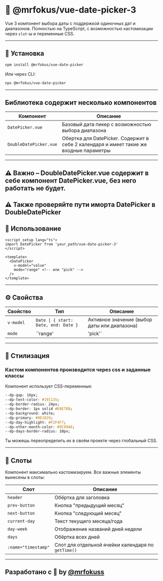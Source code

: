 # 📅 @mrfokus/vue-date-picker-3

Vue 3 компонент выбора даты с поддержкой одиночных дат и диапазонов. Полностью на TypeScript, с возможностью кастомизации через `slot`-ы и переменные CSS.

---

## 🚀 Установка

```bash
npm install @mrfokus/vue-date-picker
```

Или через CLI:

```bash
npx @mrfokus/vue-date-picker
```

---
## Библиотека содержит несколько компонентов

|Компонент| Описание|
|---------|---------|
|`DatePicker.vue`| Базовый дата пикер с возможностью выбора диапазона|
|`DoubleDatePicker.vue`|Обертка для DatePicker. Содержит в себе 2 календаря и имеет такие же входные параметры|

---

## ⚠️ Важно – DoubleDatePicker.vue содержит в себе компонент DatePicker.vue, без него работать не будет. 
## ⚠️ Также проверяйте пути иморта DatePicker в DoubleDatePicker 


## 🧩 Использование

```vue
<script setup lang="ts">
import DatePicker from 'your_path/vue-date-picker-3'
</script>

<template>
  <DatePicker
    v-model="value"
    mode="range" <!-- или "pick" -->
  />
</template>
```

---

## ⚙️ Свойства

| Свойство       | Тип                             | Описание                                 |
|----------------|----------------------------------|-------------------------------------------|
| `v-model`      | `Date \| { start: Date, end: Date }` | Активное значение (выбор даты или диапазона) |
| `mode`         | `'range' | 'pick'`             | Режим выбора: одиночная дата или диапазон |

---

## 🎨 Стилизация

### Кастом компонентов производится через css и заданные классы

Компонент использует CSS-переменные:

```css
--dp-gap: 16px;
--dp-text-color: #191135;
--dp-border-radius: 24px;
--dp-border: 1px solid #E8E7EB;
--dp-background: white;
--dp-primary: #0E1829;
--dp-day-highlight: #F2F4F7;
--dp-other-month-color: #9C99A8;
--dp-days-border-radius: 10px;
```

Ты можешь переопределить их в своём проекте через глобальный CSS.

---

## 🧱 Слоты

Компонент максимально кастомизируем. Все важные элементы вынесены в слоты:

| Слот              |Описание|
|-------------------|----------------------------------------------------|
| `header`          | Обёртка для заголовка                              |
| `prev-button`     | Кнопка "предыдущий месяц"                          |
| `next-button`     | Кнопка "следующий месяц"                           |
| `current-day`     | Текст текущего месяца/года                         |
| `day-week`        | Отображение названий дней недели                   |
| `days`            | Обёртка всех дней                                  |
| `:name="timestamp"` | Слот для отдельной ячейки календаря по `getTime()` |

---


## Разработано с 💛 by [@mrfokuss](https://github.com/mrfokuss)
